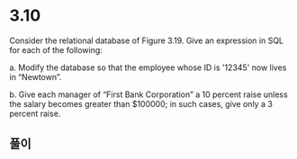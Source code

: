 # 3.10
 Consider the relational database of Figure 3.19. Give an expression in SQL for each of the following:

a. Modify the database so that the employee whose ID is '12345' now lives
in “Newtown”.

b. Give each manager of “First Bank Corporation” a 10 percent raise unless
the salary becomes greater than $100000; in such cases, give only a 3
percent raise.

## 풀이